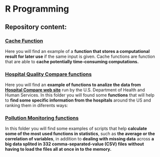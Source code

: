 R Programming
================

## Repository content:

### [Cache Function](XXXXX)

Here you will find an example of a **function that stores a
computational result for later use** if the same input is given. Cache
functions are function that are able to **cache potentially
time-consuming computations.**

### [Hospital Quality Compare functions](XXXXX)

Here you will find an **example of functions to analize the data from
[Hospital Compare web site](http://hospitalcompare.hhs.gov)** run by
the U.S. Department of Health and Human Services. In this folder you
will found some **functions** that will help to **find some specific
information from the hospitals** around the US and ranking them in
diferents ways:

### [Pollution Monitoring functions](XXXXX)

In this folder you will find some examples of scripts that help
**calculate some of the most used functions in statistics**, such as
**the average or the correlation of variables**, in addition to
**dealing with missing data** across **a big data splited in 332
comma-separated-value (CSV) files** **without having to load the files
all at once in to the memory.**

